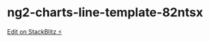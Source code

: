# ng2-charts-line-template-82ntsx

[Edit on StackBlitz ⚡️](https://stackblitz.com/edit/ng2-charts-line-template-82ntsx)